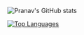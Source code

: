![Pranav's GitHub stats](https://github-readme-stats.vercel.app/api?username=kshitijkota&theme=dark&show_icons=true)

[![Top Languages](https://github-readme-stats.vercel.app/api/top-langs/?username=kshitijkota&layout=compact&theme=dark)](https://github.com/kshitijkota/github-readme-stats)
